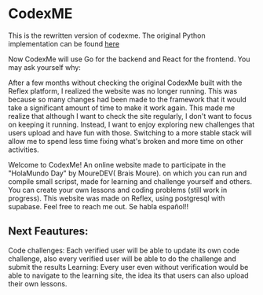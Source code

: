# CodexME

This is the rewritten version of codexme. The original Python implementation can be found [here](https://github.com/Gioak1993/CodeXme)

Now CodexMe will use Go for the backend and React for the frontend. You may ask yourself why:

After a few months without checking the original CodexMe built with the Reflex platform, I realized the website was no longer running. This was because so many changes had been made to the framework that it would take a significant amount of time to make it work again.
This made me realize that although I want to check the site regularly, I don't want to focus on keeping it running. Instead, I want to enjoy exploring new challenges that users upload and have fun with those. Switching to a more stable stack will allow me to spend less time fixing what's broken and more time on other activities.

Welcome to CodexMe! An online website made to participate in the "HolaMundo Day" by MoureDEV( Brais Moure). on which you can run and compile small scripst, made for learning and challenge yourself and others. You can create your own lessons and coding problems (still work in progress). This website was made on Reflex, using postgresql with supabase. Feel free to reach me out. Se habla español!!

## Next Feautures:

Code challenges: Each verified user will be able to update its own code challenge, also every verified user will be able to do the challenge and submit the results
Learning: Every user even without verification would be able to navigate to the learning site, the idea its that users can also upload their own lessons.

